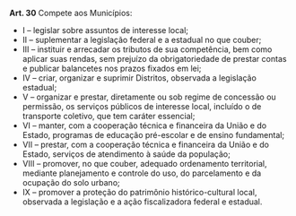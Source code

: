 **Art. 30** Compete aos Municípios:
* I – legislar sobre assuntos de interesse local;
* II – suplementar a legislação federal e a estadual no que couber;
* III – instituir e arrecadar os tributos de sua competência, bem como aplicar suas rendas, sem prejuízo da obrigatoriedade de prestar contas e publicar balancetes nos prazos fixados em lei;
* IV – criar, organizar e suprimir Distritos, observada a legislação estadual;
* V – organizar e prestar, diretamente ou sob regime de concessão ou permissão, os serviços públicos de interesse local, incluído o de transporte coletivo, que tem caráter essencial;
* VI – manter, com a cooperação técnica e financeira da União e do Estado, programas de educação pré-escolar e de ensino fundamental;
* VII – prestar, com a cooperação técnica e financeira da União e do Estado, serviços de atendimento à saúde da população;
* VIII – promover, no que couber, adequado ordenamento territorial, mediante planejamento e controle do uso, do parcelamento e da ocupação do solo urbano;
* IX – promover a proteção do patrimônio histórico-cultural local, observada a legislação e a ação fiscalizadora federal e estadual.
